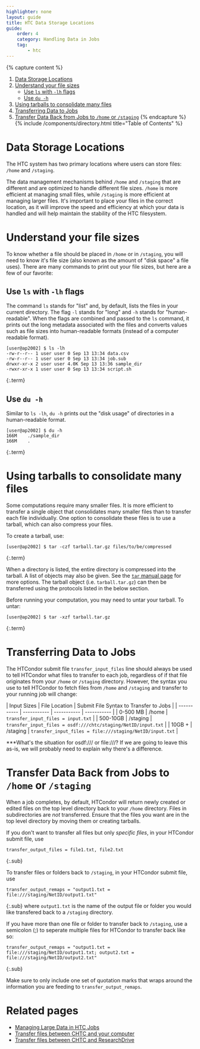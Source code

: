 ```yaml
---
highlighter: none
layout: guide
title: HTC Data Storage Locations
guide:
    order: 4
    category: Handling Data in Jobs
    tag:
        - htc
---
```


{% capture content %}
1. [Data Storage Locations](#data-storage-locations)
2. [Understand your file sizes](#understand-your-file-sizes)
    - [Use `ls` with `-lh` flags](#use-ls-with--lh-flags)
    - [Use `du -h`](#use-ls-with--lh-flags)
3. [Using tarballs to consolidate many files](#using-tarballs-to-consolidate-many-files)
4. [Transferring Data to Jobs](#transferring-data-to-jobs)
5. [Transfer Data Back from Jobs to `/home` or `/staging`](#transfer-data-back-from-jobs-to-home-or-staging)
{% endcapture %}
{% include /components/directory.html title="Table of Contents" %}

# Data Storage Locations
The HTC system has two primary locations where users can store files: `/home` and `/staging`.

The data management mechanisms behind `/home` and `/staging` that are different and are optimized to handle different file sizes. `/home` is more efficient at managing small files, while `/staging` is more efficient at managing larger files. It's important to place your files in the correct location, as it will improve the speed and efficiency at which your data is handled and will help maintain the stability of the HTC filesystem. 


# Understand your file sizes
To know whether a file should be placed in `/home` or in `/staging`, you will need to know it's file size (also known as the amount of "disk space" a file uses). There are many commands to print out your file sizes, but here are a few of our favorite: 

## Use `ls` with `-lh` flags
The command `ls` stands for "list" and, by default, lists the files in your current directory. The flag `-l` stands for "long" and `-h` stands for "human-readable". When the flags are combined and passed to the `ls` command, it prints out the long metadata associated with the files and converts values such as file sizes into human-readable formats (instead of a computer readable format).

```
[user@ap2002] $ ls -lh
-rw-r--r-- 1 user user 0 Sep 13 13:34 data.csv
-rw-r--r-- 1 user user 0 Sep 13 13:34 job.sub
drwxr-xr-x 2 user user 4.0K Sep 13 13:36 sample_dir
-rwxr-xr-x 1 user user 0 Sep 13 13:34 script.sh
```
{:.term}

## Use `du -h`
Similar to `ls -lh`, `du -h` prints out the "disk usage" of directories in a human-readable format. 

```
[user@ap2002] $ du -h
166M    ./sample_dir
166M    .
```
{:.term}

# Using tarballs to consolidate many files
Some computations require many smaller files. It is more efficient to transfer a single object that consolidates many smaller files than to transfer each file individually. One option to consolidate these files is to use a tarball, which can also compress your files.

To create a tarball, use:
```
[user@ap2002] $ tar -czf tarball.tar.gz files/to/be/compressed
```
{:.term}

When a directory is listed, the entire directory is compressed into the tarball. A list of objects may also be given. See the [`tar` manual page](https://www.gnu.org/software/tar/manual/html_node/index.html) for more options. The tarball object (i.e. `tarball.tar.gz`) can then be transferred using the protocols listed in the below section.

Before running your computation, you may need to untar your tarball. To untar:
```
[user@ap2002] $ tar -xzf tarball.tar.gz
```
{:.term}

# Transferring Data to Jobs
The HTCondor submit file `transfer_input_files` line should always be used to tell HTCondor what files to transfer to each job, regardless of if that file originates from your `/home` or `/staging` directory. However, the syntax you use to tell HTCondor to fetch files from `/home` and `/staging` and transfer to your running job will change:


| Input Sizes | File Location |  Submit File Syntax to Transfer to Jobs |
| ----------- | ----------- | ----------- | ----------- |
| 0-500 MB      | /home       | `transfer_input_files = input.txt`       |
| 500-10GB   | /staging        | `transfer_input_files = osdf:///chtc/staging/NetID/input.txt`        | 
| 10GB +   | /staging        | `transfer_input_files = file:///staging/NetID/input.txt`        | 

***What's the situation for osdf:/// or file:///? If we are going to leave this as-is, we will probably need to explain why there's a difference.


# Transfer Data Back from Jobs to `/home` or `/staging`

When a job completes, by default, HTCondor will return newly created or edited files on the top level directory back to your `/home` directory. Files in subdirectories are *not* transferred. Ensure that the files you want are in the top level directory by moving them or creating tarballs.

If you don't want to transfer all files but only *specific files*, in your HTCondor submit file, use
```
transfer_output_files = file1.txt, file2.txt
```
{:.sub}

To transfer files or folders back to `/staging`, in your HTCondor submit file, use 
```
transfer_output_remaps = "output1.txt = file:///staging/NetID/output1.txt"
```
{:.sub}
where `output1.txt` is the name of the output file or folder you would like transfered back to a `/staging` directory. 

If you have more than one file or folder to transfer back to `/staging`, use a semicolon (;) to seperate multiple files for HTCondor to transfer back like so: 
```
transfer_output_remaps = "output1.txt = file:///staging/NetID/output1.txt; output2.txt = file:///staging/NetID/output2.txt"
```
{:.sub}

Make sure to only include one set of quotation marks that wraps around the information you are feeding to `transfer_output_remaps`. 

# Related pages
- [Managing Large Data in HTC Jobs](/uw-research-computing/file-avail-largedata)
- [Transfer files between CHTC and your computer](/uw-research-computing/transfer-files-computer)
- [Transfer files between CHTC and ResearchDrive](/uw-research-computing/transfer-data-researchdrive)